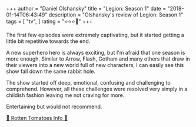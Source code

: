 +++
author = "Daniel Olshansky"
title = "Legion: Season 1"
date = "2018-01-14T06:43:49"
description = "Olshansky's review of Legion: Season 1"
tags = [
    "tv",
]
rating = "⭐⭐⭐🌟"
+++

The first few episodes were extremely captivating, but it started getting a little bit repetitive towards the end.

A new superhero hero is always exciting, but I'm afraid that one season is more enough. Similar to Arrow, Flash, Gotham and many others that draw in their viewers into a new world full of new characters, I can easily see this show fall down the same rabbit hole.

The show started off deep, emotional, confusing and challenging to comprehend. However, all these challenges were resolved very simply in a childish fashion leaving me not craving for more.

Entertaining but would not recommend.

[🍅 Rotten Tomatoes Info 🍅](https://www.rottentomatoes.com//tv/legion/s01)